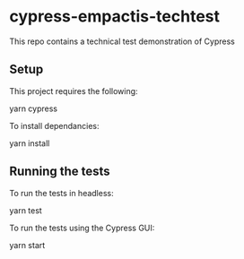 # cypress-empactis-techtest

This repo contains a technical test demonstration of Cypress 

## Setup

This project requires the following:

yarn
cypress

To install dependancies:

yarn install

## Running the tests

To run the tests in headless:

yarn test

To run the tests using the Cypress GUI:

yarn start
